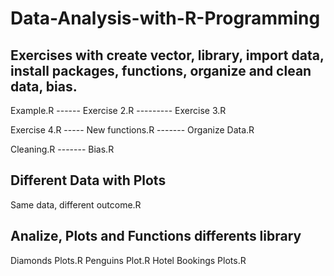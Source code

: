 # Data-Analysis-with-R-Programming

## Exercises with create vector, library, import data, install packages, functions, organize and clean data, bias.

Example.R ------  Exercise 2.R --------- Exercise 3.R

Exercise 4.R ----- New functions.R ------- Organize Data.R 

Cleaning.R ------- Bias.R

## Different Data with Plots 

Same data, different outcome.R

## Analize, Plots and Functions differents library 

Diamonds Plots.R
Penguins Plot.R
Hotel Bookings Plots.R

